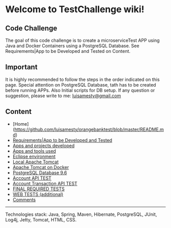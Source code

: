 # Welcome to TestChallenge wiki!

## <b>Code Challenge</b>
The goal of this code challenge is to create a microserviceTest APP using Java and Docker Containers using a PostgreSQL Database. See Requirements|App to be Developed and Tested on Content.
## <b>Important</b>

It is highly recommended to follow the steps in the order indicated on this page.
Special attention on PostgreSQL Database, tath has to be created before running APPs. Also Initial scripts for DB setup.
If any question or suggestion, please write to me:
<u>luisamesty@gmail.com</u>


## <b>Content</b>
- [Home] (https://github.com/luisamesty/orangebanktest/blob/master/README.md)
- [Requirements|App to be Developed and Tested](https://github.com/luisamesty/orangebanktest/blob/master/OrangeBookWiki/Requirements.md)
- [Apps and projects developed](https://github.com/luisamesty/orangebanktest/blob/master/OrangeBookWiki/RequirementsProjects.md) 
- [Apps and tools used](https://github.com/luisamesty/orangebanktest/blob/master/OrangeBookWiki/RequirementsTools.md) 
- [Eclipse environment](https://github.com/luisamesty/orangebanktest/blob/master/OrangeBookWiki/RequirementsEclipse.md)
- [Local Apache Tomcat](https://github.com/luisamesty/orangebanktest/blob/master/OrangeBookWiki/RequirementsTomcat.md)
- [Apache Tomcat on Docker](https://github.com/luisamesty/orangebanktest/blob/master/OrangeBookWiki/RequirementsDockerImages.md)
- [PostgreSQL Database 9.6](https://github.com/luisamesty/orangebanktest/blob/master/OrangeBookWiki/RequirementsPostgreSQL.md)
- [Account API TEST](https://github.com/luisamesty/orangebanktest/blob/master/OrangeBookWiki/TestAccount.md)
- [Account Transaction API TEST](https://github.com/luisamesty/orangebanktest/blob/master/OrangeBookWiki/TestAccountTransaction.md)
- [FINAL REQUIRED TESTS](https://github.com/luisamesty/orangebanktest/blob/master/OrangeBookWiki/TestFinal.md)
- [WEB TESTS (additional)](https://github.com/luisamesty/orangebanktest/blob/master/OrangeBookWiki/TestFinalWeb.md)
- [Comments](https://github.com/luisamesty/orangebanktest/blob/master/OrangeBookWiki/TestChallengeComments.md)
***
Technologies stack: Java, Spring, Maven, Hibernate, PostgreSQL, JUnit, Log4j, Jetty, Tomcat, HTML, CSS.
